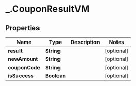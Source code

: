 # _.CouponResultVM

## Properties
Name | Type | Description | Notes
------------ | ------------- | ------------- | -------------
**result** | **String** |  | [optional] 
**newAmount** | **String** |  | [optional] 
**couponCode** | **String** |  | [optional] 
**isSuccess** | **Boolean** |  | [optional] 


